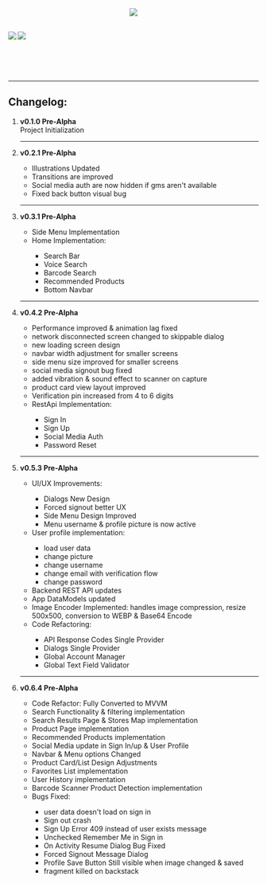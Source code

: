 <div align="center">
<img src="https://user-images.githubusercontent.com/63168118/140657121-e9cb337f-9447-4010-b587-4bf94a5af610.jpg" />
</div>
</hr>

<br>
<div align="center">
  <a href="https://play.google.com/apps/internaltest/4699284989570928734"><img align="left" src="https://user-images.githubusercontent.com/63168118/159510899-c7d62e04-e5ff-4768-92ec-b441d55dbc30.png"/></a>
  
<a href="https://dl.dropbox.com/s/6i0a31ei4732pr9/Sale%20Hunter%20v0.6.4.apk"><img align="left" src="https://user-images.githubusercontent.com/63168118/159510894-4f760748-336e-4a51-b35a-5e11c89a9936.png"/></a>
  <br><br><br><br><br>
</div>

<hr>
<h2>Changelog: </h2>
  <ol>
  
  <li><b>v0.1.0 Pre-Alpha</b></li>
  Project Initialization
  
  <hr>
  <li><b>v0.2.1 Pre-Alpha</b></li>
    <ul>
      <li>Illustrations Updated</li>
      <li>Transitions are improved</li>
      <li>Social media auth are now hidden if gms aren't available</li>
      <li>Fixed back button visual bug</li>
    </ul>
  
  <hr>
  <li><b>v0.3.1 Pre-Alpha</b></li>
    <ul>
      <li>Side Menu Implementation</li>
      <li>Home Implementation:</li>
      <ul>
       <li>Search Bar</li>
       <li>Voice Search</li>
       <li>Barcode Search</li>
       <li>Recommended Products</li>
       <li>Bottom Navbar</li>
      </ul>
    </ul>

  <hr>
  <li><b>v0.4.2 Pre-Alpha</b></li>
    <ul>
      <li>Performance improved & animation lag fixed</li>
      <li>network disconnected screen changed to skippable dialog</li>
      <li>new loading screen design</li>
      <li>navbar width adjustment for smaller screens</li>
      <li>side menu size improved for smaller screens</li>
      <li>social media signout bug fixed</li>
      <li>added vibration & sound effect to scanner on capture</li>
      <li>product card view layout improved</li>
      <li>Verification pin increased from 4 to 6 digits</li>
      <li>RestApi Implementation:</li>
      <ul>
       <li>Sign In</li>
       <li>Sign Up</li>
       <li>Social Media Auth</li>
       <li>Password Reset</li>
      </ul>
  </ul>
  
  <hr>
  <li><b>v0.5.3 Pre-Alpha</b></li>
    <ul>
      <li>UI/UX Improvements:</li>
      <ul>
       <li>Dialogs New Design</li>
       <li>Forced signout better UX</li>
       <li>Side Menu Design Improved</li>
       <li>Menu username & profile picture is now active</li>
      </ul>
      <li>User profile implementation:</li>
      <ul>
       <li>load user data</li>
       <li>change picture</li>
       <li>change username</li>
       <li>change email with verification flow</li>
       <li>change password</li>
      </ul>
      <li>Backend REST API updates</li>
      <li>App DataModels updated</li>
      <li>Image Encoder Implemented: handles image compression, resize 500x500, conversion to WEBP & Base64 Encode</li>
      <li>Code Refactoring:</li>
      <ul>
       <li>API Response Codes Single Provider</li>
       <li>Dialogs Single Provider</li>
       <li>Global Account Manager</li>
       <li>Global Text Field Validator</li>
      </ul>
  </ul>
  
  <hr>
  <li><b>v0.6.4 Pre-Alpha</b></li>
    <ul>
      <li>Code Refactor: Fully Converted to MVVM</li>
      <li>Search Functionality & filtering implementation</li>
      <li>Search Results Page & Stores Map implementation</li>
      <li>Product Page implementation</li>
      <li>Recommended Products implementation</li>
      <li>Social Media update in Sign In/up & User Profile</li>
      <li>Navbar & Menu options Changed</li>
      <li>Product Card/List Design Adjustments</li>
      <li>Favorites List implementation</li>
      <li>User History implementation</li>
      <li>Barcode Scanner Product Detection implementation</li>
      <li>Bugs Fixed:</li>
      <ul>
       <li>user data doesn't load on sign in</li>
       <li>Sign out crash</li>
       <li>Sign Up Error 409 instead of user exists message</li>
       <li>Unchecked Remember Me in Sign in</li>
       <li>On Activity Resume Dialog Bug Fixed</li>
       <li>Forced Signout Message Dialog</li>
       <li>Profile Save Button Still visible when image changed & saved</li>
       <li>fragment killed on backstack</li>
      </ul>
  </ul>
  
  </ol>
</br>
